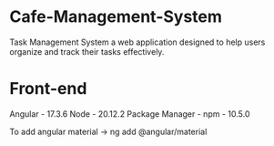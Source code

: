 # Cafe-Management-System
Task Management System a web application designed to help users organize and track their tasks effectively.

# Front-end
Angular - 17.3.6
Node - 20.12.2
Package Manager - npm - 10.5.0

To add angular material  -> ng add @angular/material
